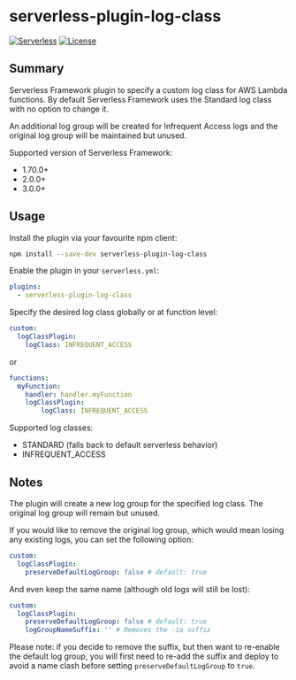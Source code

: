 # serverless-plugin-log-class

[![Serverless][ico-serverless]][link-serverless]
[![License][ico-license]][link-license]

## Summary

Serverless Framework plugin to specify a custom log class for AWS Lambda
functions. By default Serverless Framework uses the Standard log class with no
option to change it.

An additional log group will be created for Infrequent Access logs and the
original log group will be maintained but unused.

Supported version of Serverless Framework:

 * 1.70.0+
 * 2.0.0+
 * 3.0.0+

## Usage

Install the plugin via your favourite npm client:

```bash
npm install --save-dev serverless-plugin-log-class
```

Enable the plugin in your `serverless.yml`:

```yaml
plugins:
  - serverless-plugin-log-class
```

Specify the desired log class globally or at function level:

```yaml
custom:
  logClassPlugin:
    logClass: INFREQUENT_ACCESS
```

or

```yaml
functions:
  myFunction:
    handler: handler.myFunction
    logClassPlugin:
        logClass: INFREQUENT_ACCESS
```

Supported log classes:

 * STANDARD (falls back to default serverless behavior)
 * INFREQUENT_ACCESS

## Notes

The plugin will create a new log group for the specified log class. The original
log group will remain but unused.

If you would like to remove the original log group, which would mean losing any
existing logs, you can set the following option:

```yaml
custom:
  logClassPlugin:
    preserveDefaultLogGroup: false # default: true
```

And even keep the same name (although old logs will still be lost):

```yaml
custom:
  logClassPlugin:
    preserveDefaultLogGroup: false # default: true
    logGroupNameSuffix: '' # Removes the -ia suffix
```

Please note: if you decide to remove the suffix, but then want to re-enable the
default log group, you will first need to re-add the suffix and deploy to avoid
a name clash before setting `preserveDefaultLogGroup` to `true`.

[ico-license]: https://img.shields.io/badge/license-MIT-blue.svg
[ico-serverless]: https://s3-us-west-2.amazonaws.com/assets.blog.serverless.com/v3-badge.svg
[link-serverless]: https://www.serverless.com/
[link-license]: ./blob/main/LICENSE
